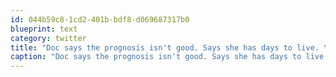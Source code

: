 ```yaml
---
id: 044b59c8-1cd2-401b-bdf8-d069687317b0
blueprint: text
category: twitter
title: "Doc says the prognosis isn't good. Says she has days to live. You were good to me NexusOne."
caption: "Doc says the prognosis isn't good. Says she has days to live. You were good to me NexusOne."
---
```

